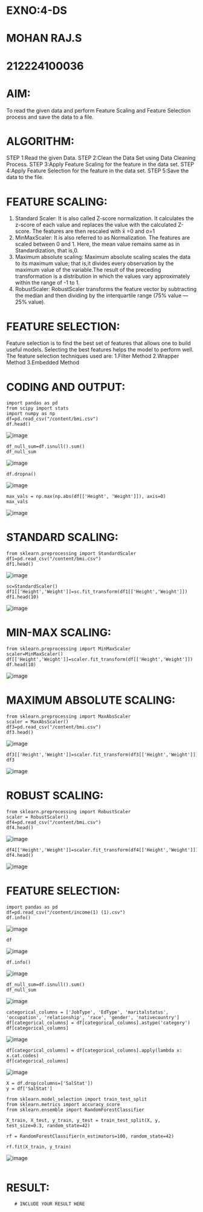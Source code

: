 # EXNO:4-DS
# MOHAN RAJ.S
# 212224100036
# AIM:
To read the given data and perform Feature Scaling and Feature Selection process and save the
data to a file.

# ALGORITHM:
STEP 1:Read the given Data.
STEP 2:Clean the Data Set using Data Cleaning Process.
STEP 3:Apply Feature Scaling for the feature in the data set.
STEP 4:Apply Feature Selection for the feature in the data set.
STEP 5:Save the data to the file.

# FEATURE SCALING:
1. Standard Scaler: It is also called Z-score normalization. It calculates the z-score of each value and replaces the value with the calculated Z-score. The features are then rescaled with x̄ =0 and σ=1
2. MinMaxScaler: It is also referred to as Normalization. The features are scaled between 0 and 1. Here, the mean value remains same as in Standardization, that is,0.
3. Maximum absolute scaling: Maximum absolute scaling scales the data to its maximum value; that is,it divides every observation by the maximum value of the variable.The result of the preceding transformation is a distribution in which the values vary approximately within the range of -1 to 1.
4. RobustScaler: RobustScaler transforms the feature vector by subtracting the median and then dividing by the interquartile range (75% value — 25% value).

# FEATURE SELECTION:
Feature selection is to find the best set of features that allows one to build useful models. Selecting the best features helps the model to perform well.
The feature selection techniques used are:
1.Filter Method
2.Wrapper Method
3.Embedded Method

# CODING AND OUTPUT:
~~~
import pandas as pd
from scipy import stats
import numpy as np
df=pd.read_csv("/content/bmi.csv")
df.head()
~~~
![image](https://github.com/user-attachments/assets/0e5b6ee1-43b3-4f40-a780-5f39abf4a7c8)
~~~
df_null_sum=df.isnull().sum()
df_null_sum
~~~
![image](https://github.com/user-attachments/assets/dd34256c-2922-49e8-bc2a-032eadec237f)
~~~
df.dropna()
~~~
![image](https://github.com/user-attachments/assets/1adf3460-df3e-45b2-861d-8094e93ba042)
~~~
max_vals = np.max(np.abs(df[['Height', 'Weight']]), axis=0)
max_vals
~~~
![image](https://github.com/user-attachments/assets/151baa13-3d96-42dd-8b83-33152c7a5c4a)

# STANDARD SCALING:

~~~
from sklearn.preprocessing import StandardScaler
df1=pd.read_csv("/content/bmi.csv")
df1.head()
~~~
![image](https://github.com/user-attachments/assets/d5bbf6fb-454c-463c-9f86-63920776db9c)
~~~
sc=StandardScaler()
df1[['Height','Weight']]=sc.fit_transform(df1[['Height','Weight']])
df1.head(10)
~~~
![image](https://github.com/user-attachments/assets/44c04a54-36f1-4b4d-b32b-0a9417bbe3d0)

# MIN-MAX SCALING:

~~~
from sklearn.preprocessing import MinMaxScaler
scaler=MinMaxScaler()
df[['Height','Weight']]=scaler.fit_transform(df[['Height','Weight']])
df.head(10)
~~~
![image](https://github.com/user-attachments/assets/0a364a7d-ca30-43a1-a543-84a91e702a74)

# MAXIMUM ABSOLUTE SCALING:

~~~
from sklearn.preprocessing import MaxAbsScaler
scaler = MaxAbsScaler()
df3=pd.read_csv("/content/bmi.csv")
df3.head()
~~~
![image](https://github.com/user-attachments/assets/c95322bb-8bb8-4dc0-8154-708c3ea445e8)
~~~
df3[['Height','Weight']]=scaler.fit_transform(df3[['Height','Weight']])
df3
~~~
![image](https://github.com/user-attachments/assets/ecc68d74-45b0-40ea-a40c-6ca669ca36dd)

# ROBUST SCALING:

~~~
from sklearn.preprocessing import RobustScaler
scaler = RobustScaler()
df4=pd.read_csv("/content/bmi.csv")
df4.head()
~~~
![image](https://github.com/user-attachments/assets/801466fc-3232-4f69-8355-371cea52d83e)
~~~
df4[['Height','Weight']]=scaler.fit_transform(df4[['Height','Weight']])
df4.head()
~~~
![image](https://github.com/user-attachments/assets/091bca82-225b-47a5-b071-864bfdac14ce)

# FEATURE SELECTION:

~~~
import pandas as pd
df=pd.read_csv("/content/income(1) (1).csv")
df.info()
~~~
![image](https://github.com/user-attachments/assets/bdf1c05b-9e42-484f-a3c6-af4f5b43ee71)
~~~
df
~~~
![image](https://github.com/user-attachments/assets/14f83721-fce8-4d09-b53d-21d0b29233ae)
~~~
df.info()
~~~
![image](https://github.com/user-attachments/assets/99afd126-3f31-4ec5-8544-78df043b0f82)
~~~
df_null_sum=df.isnull().sum()
df_null_sum
~~~
![image](https://github.com/user-attachments/assets/0aff510d-89db-4270-9866-34c0a7a2eb98)
~~~
categorical_columns = ['JobType', 'EdType', 'maritalstatus', 'occupation', 'relationship', 'race', 'gender', 'nativecountry']
df[categorical_columns] = df[categorical_columns].astype('category')
df[categorical_columns]
~~~
![image](https://github.com/user-attachments/assets/43365cdb-bbd8-4403-9cbc-34e5daf636ab)
~~~
df[categorical_columns] = df[categorical_columns].apply(lambda x: x.cat.codes)
df[categorical_columns]
~~~
![image](https://github.com/user-attachments/assets/41305456-f38a-488b-8c1a-64b21944eb10)
~~~
X = df.drop(columns=['SalStat'])
y = df['SalStat']

from sklearn.model_selection import train_test_split
from sklearn.metrics import accuracy_score
from sklearn.ensemble import RandomForestClassifier

X_train, X_test, y_train, y_test = train_test_split(X, y, test_size=0.3, random_state=42)

rf = RandomForestClassifier(n_estimators=100, random_state=42)

rf.fit(X_train, y_train)
~~~
![image](https://github.com/user-attachments/assets/30d866b6-50aa-45e1-842e-64a98d685463)
~~~

~~~
# RESULT:
       # INCLUDE YOUR RESULT HERE
